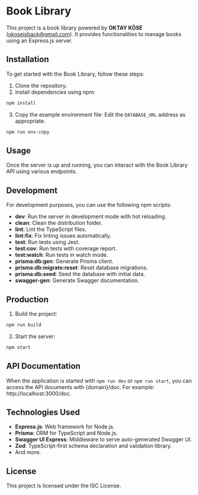 # Book Library

This project is a book library powered by **OKTAY KÖSE** (okoseisback@gmail.com). It provides functionalities to manage books using an Express.js server.

## Installation

To get started with the Book Library, follow these steps:

1. Clone the repository.
2. Install dependencies using npm:

```bash
npm install
```

3. Copy the example environment file:
Edit the `DATABASE_URL` address as appropriate.

```bash
npm run env:copy
```

## Usage

Once the server is up and running, you can interact with the Book Library API using various endpoints.

## Development

For development purposes, you can use the following npm scripts:

- **dev**: Run the server in development mode with hot reloading.
- **clean**: Clean the distribution folder.
- **lint**: Lint the TypeScript files.
- **lint:fix**: Fix linting issues automatically.
- **test**: Run tests using Jest.
- **test:cov**: Run tests with coverage report.
- **test:watch**: Run tests in watch mode.
- **prisma:db:gen**: Generate Prisma client.
- **prisma:db:migrate:reset**: Reset database migrations.
- **prisma:db:seed**: Seed the database with initial data.
- **swagger-gen**: Generate Swagger documentation.

## Production

1. Build the project:

```bash
npm run build
```

2. Start the server:

```bash
npm start
```

## API Documentation

When the application is started with `npm run dev` or `npm run start`, you can access the API documents with {domain}/doc. For example: http://localhost:3000/doc.

## Technologies Used

- **Express.js**: Web framework for Node.js.
- **Prisma**: ORM for TypeScript and Node.js.
- **Swagger UI Express**: Middleware to serve auto-generated Swagger UI.
- **Zod**: TypeScript-first schema declaration and validation library.
- And more.

## License

This project is licensed under the ISC License.